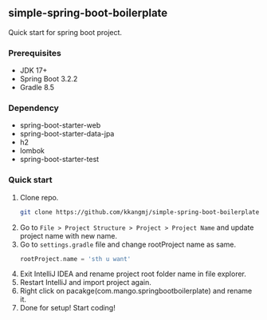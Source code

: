 ## simple-spring-boot-boilerplate

Quick start for spring boot project. 

### Prerequisites
- JDK 17+
- Spring Boot 3.2.2
- Gradle 8.5

### Dependency

- spring-boot-starter-web
- spring-boot-starter-data-jpa
- h2
- lombok
- spring-boot-starter-test

### Quick start

1. Clone repo.
    ```bash
    git clone https://github.com/kkangmj/simple-spring-boot-boilerplate.git
    ```
2. Go to `File > Project Structure > Project > Project Name` and update project name with new name.
3. Go to `settings.gradle` file and change rootProject name as same.
    ```gradle
    rootProject.name = 'sth u want'
    ```
4. Exit IntelliJ IDEA and rename project root folder name in file explorer. 
5. Restart IntelliJ and import project again.
6. Right click on pacakge(com.mango.springbootboilerplate) and rename it.
7. Done for setup! Start coding!
